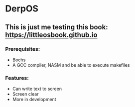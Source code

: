# DerpOS
## This is just me testing this book: https://littleosbook.github.io

### Prerequisites:
- Bochs
- A GCC compiler, NASM and be able to execute makefiles

### Features:
- Can write text to screen
- Screen clear
- More in development